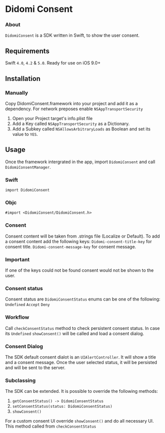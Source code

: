 # Didomi Consent

### About
`DidomiConsent` is a SDK written in Swift, to show the user consent.

## Requirements

Swift `4.0`, `4.2` & `5.0`. Ready for use on iOS 9.0+

## Installation

### Manually

Copy DidomiConsent.framework into your project and add it as a dependency.
For network preposes enable `NSAppTransportSecurity`
 1. Open your Project target's info.plist file
 2. Add a Key called `NSAppTransportSecurity` as a Dictionary.
 3. Add a Subkey called `NSAllowsArbitraryLoads` as Boolean and set its value to `YES`.

## Usage

Once the framework intergrated in the app, import `DidomiConsent` and call `DidomiConsentManager`.

### Swift
`import DidomiConsent`
### Objc
`#import <DidomiConsent/DidomiConsent.h>`

### Consent
Consent content will be taken from .strings file (Localize or Default).
To add a consent content add the following keys:
`Didomi-consent-title-key` for consent title.
`Didomi-consent-message-key` for consent message.

### Important
If one of the keys could not be found consent would not be shown to the user.

### Consent status
Consent status are `DidomiConsentStatus` enums can be one of the following:
`Undefined`
`Accept`
`Deny`

### Workflow
Call `checkConsentStatus` method to check persistent consent status. In case its `Undefined` `showConsent()` will be called and load a consent dialog.

### Consent Dialog
The SDK default consent dialot is an `UIAlertController`. It will show a title and a consent message. Once the user selected status, it will be persisted and will be sent to the server.

### Subclassing
The SDK can be extended. It is possible to override the following methods:
1. `getConsentStatus() -> DidomiConsentStatus`
2. `setConsentStatus(status: DidomiConsentStatus)`
3. `showConsent()`

For a custom consent UI override `showConsent()` and do all necessary UI. This method called from `checkConsentStatus`

